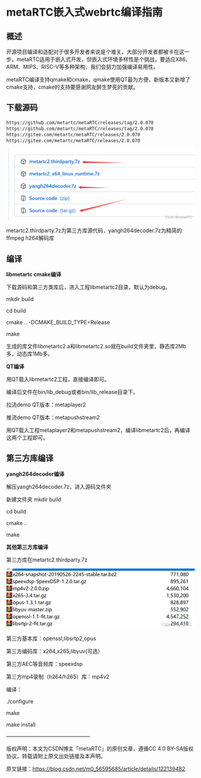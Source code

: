 # metaRTC嵌入式webrtc编译指南 #

## 概述 ##

开源项目编译和适配对于很多开发者来说是个难关，大部分开发者都被卡在这一步。metaRTC适用于嵌入式开发，但嵌入式环境多样性是个挑战，要适应X86、ARM、MIPS、RISC-V等多种架构，我们会努力加强编译易用性。

metaRTC编译支持qmake和cmake，qmake使用QT最为方便，新版本又新增了cmake支持，cmake的支持要感谢网友醉生梦死的贡献。

## 下载源码 ##

    https://github.com/metartc/metaRTC/releases/tag/2.0.070
    https://github.com/metartc/metaRTC/releases/tag/2.0.070
    https://gitee.com/metartc/metaRTC/releases/2.0.070
    https://gitee.com/metartc/metaRTC/releases/2.0.070

![](./metaRTC/d26c39b6367d40f395de23fa4fcc07bb.png)

metartc2.thirdparty.7z为第三方库源代码，yangh264decoder.7z为精简的ffmpeg h264解码库

## 编译 ##

**libmetartc cmake编译**

下载源码和第三方类库后，进入工程libmetartc2目录，默认为debug。

mkdir build

cd build

cmake .. -DCMAKE_BUILD_TYPE=Release

make

生成的库文件libmetartc2.a和libmetartc2.so就在build文件夹里，静态库2Mb多，动态库1Mb多。

**QT编译**

用QT载入libmetartc2工程，直接编译即可。

编译后文件在bin/lib_debug或者bin/lib_release目录下。

拉流demo QT版本：metaplayer2

推流demo QT版本：metapushstream2

用QT载入工程metaplayer2和metapushstream2，编译libmetartc2后，再编译这两个工程即可。

## 第三方库编译 ##

**yangh264decoder编译**

解压yangh264decoder.7z，进入源码文件夹

新建文件夹 mkdir build

cd build

cmake ..

make

**其他第三方库编译**

第三方库在metartc2.thirdparty.7z

![](./metaRTC/d3aad5ec599746ef92d0037cae9ff426.png)

第三方基本库：openssl,libsrtp2,opus

第三方编码库：x264,x265,libyuv(可选）

第三方AEC等音频库：speexdsp

第三方mp4录制（h264/h265）库：mp4v2

编译：

./configure

make

make install

————————————————

版权声明：本文为CSDN博主「metaRTC」的原创文章，遵循CC 4.0 BY-SA版权协议，转载请附上原文出处链接及本声明。

原文链接：https://blog.csdn.net/m0_56595685/article/details/122139482